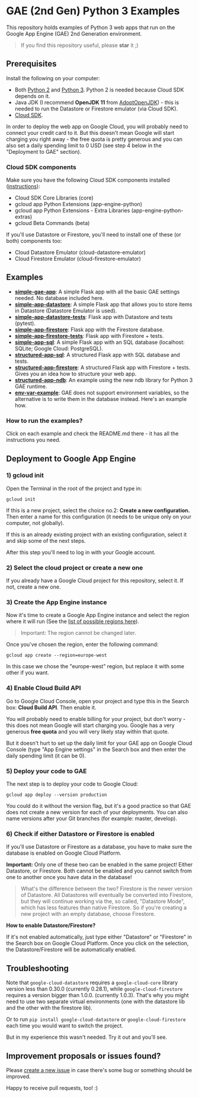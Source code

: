 # GAE (2nd Gen) Python 3 Examples

This repository holds examples of Python 3 web apps that run on the Google App Engine (GAE) 2nd Generation environment.

> If you find this repository useful, please **star** it ;) 

## Prerequisites

Install the following on your computer:

- Both [Python 2](https://www.python.org/downloads/) and [Python 3](https://www.python.org/). Python 2 is needed 
because Cloud SDK depends on it.
- Java JDK (I recommend **OpenJDK 11** from [AdoptOpenJDK](https://adoptopenjdk.net/)) - this is needed to run the 
Datastore or Firestore emulator (via Cloud SDK).
- [Cloud SDK](https://cloud.google.com/sdk/docs/quickstarts).

In order to deploy the web app on Google Cloud, you will probably need to connect your credit card to it. But this 
doesn't mean Google will start charging you right away - the free quota is pretty generous and you can also set a 
daily spending limit to 0 USD (see step 4 below in the "Deployment to GAE" section).

### Cloud SDK components

Make sure you have the following Cloud SDK components installed ([instructions](https://cloud.google.com/sdk/docs/components)):

- Cloud SDK Core Libraries (core)
- gcloud app Python Extensions (app-engine-python)
- gcloud app Python Extensions - Extra Libraries (app-engine-python-extras)
- gcloud Beta Commands (beta)

If you'll use Datastore or Firestore, you'll need to install one of these (or both) components too:

- Cloud Datastore Emulator (cloud-datastore-emulator)
- Cloud Firestore Emulator (cloud-firestore-emulator)

## Examples

- **[simple-gae-app](https://github.com/smartninja/gae-2nd-gen-examples/tree/master/simple-gae-app)**: A simple Flask app with all the basic GAE settings needed. No database included here.
- **[simple-app-datastore](https://github.com/smartninja/gae-2nd-gen-examples/tree/master/simple-app-datastore)**: A simple Flask app that allows you to store items in Datastore (Datastore Emulator is used).
- **[simple-app-datastore-tests](https://github.com/smartninja/gae-2nd-gen-examples/tree/master/simple-app-datastore-tests)**: Flask app with Datastore and tests (pytest).
- **[simple-app-firestore](https://github.com/smartninja/gae-2nd-gen-examples/tree/master/simple-app-firestore)**: Flask app with the Firestore database.
- **[simple-app-firestore-tests](https://github.com/smartninja/gae-2nd-gen-examples/tree/master/simple-app-firestore-tests)**: Flask app with Firestore + tests.
- **[simple-app-sql](https://github.com/smartninja/gae-2nd-gen-examples/tree/master/simple-app-sql)**: A simple Flask app with an SQL database (localhost: SQLite; Google Cloud: PostgreSQL).
- **[structured-app-sql](https://github.com/smartninja/gae-2nd-gen-examples/tree/master/structured-app-sql)**: A structured Flask app with SQL database and tests.
- **[structured-app-firestore](https://github.com/smartninja/gae-2nd-gen-examples/tree/master/structured-app-firestore)**: A structured Flask app with Firestore + tests. Gives you an idea how to structure your web app.
- **[structured-app-ndb](https://github.com/smartninja/gae-2nd-gen-examples/tree/master/structured-app-ndb)**: An example using the new ndb library for Python 3 GAE runtime.
- **[env-var-example](https://github.com/smartninja/gae-2nd-gen-examples/tree/master/env-var-example)**: GAE does not support environment variables, so the alternative is to write them in the database instead. Here's an example how.

### How to run the examples?

Click on each example and check the README.md there - it has all the instructions you need.

## Deployment to Google App Engine

### 1) gcloud init

Open the Terminal in the root of the project and type in:

    gcloud init

If this is a new project, select the choice no.2: **Create a new configuration.** Then enter a name for this 
configuration (it needs to be unique only on your computer, not globally).

If this is an already existing project with an existing configuration, select it and skip some of the next steps.

After this step you'll need to log in with your Google account.

### 2) Select the cloud project or create a new one

If you already have a Google Cloud project for this repository, select it. If not, create a new one.

### 3) Create the App Engine instance

Now it's time to create a Google App Engine instance and select the region where it will run (See the 
[list of possible regions here](https://cloud.google.com/appengine/docs/locations)).

> Important: The region cannot be changed later.

Once you've chosen the region, enter the following command:

    gcloud app create --region=europe-west

In this case we chose the "europe-west" region, but replace it with some other if you want.

### 4) Enable Cloud Build API

Go to Google Cloud Console, open your project and type this in the Search box: **Cloud Build API**. Then enable it.

You will probably need to enable billing for your project, but don't worry - this does not mean Google will start 
charging you. Google has a very generous **free quota** and you will very likely stay within that quote.

But it doesn't hurt to set up the daily limit for your GAE app on Google Cloud Console (type "App Engine settings" in 
the Search box and then enter the daily spending limit (it can be 0).

### 5) Deploy your code to GAE

The next step is to deploy your code to Google Cloud:

    gcloud app deploy --version production

You could do it without the version flag, but it's a good practice so that GAE does not create a new version for each of 
your deployments. You can also name versions after your Git branches (for example: master, develop).

### 6) Check if either Datastore or Firestore is enabled

If you'll use Datastore or Firestore as a database, you have to make sure the database is enabled on Google Cloud 
Platform.

**Important:** Only one of these two can be enabled in the same project! Either Datastore, or Firestore. Both cannot 
be enabled and you cannot switch from one to another once you have data in the database!

> What's the difference between the two? Firestore is the newer version of Datastore. All Datastores will eventually 
be converted into Firestore, but they will continue working via the, so called, "Datastore Mode", which has less 
features than native Firestore. So if you're creating a new project with an empty database, choose Firestore.

**How to enable Datastore/Firestore?**

If it's not enabled automatically, just type either "Datastore" or "Firestore" in the Search box on Google Cloud 
Platform. Once you click on the selection, the Datastore/Firestore will be automatically enabled.

## Troubleshooting

Note that `google-cloud-datastore` requires a `google-cloud-core` library version less than 0.30.0 (currently 0.28.1), while 
`google-cloud-firestore` requires a version bigger than 1.0.0. (currently 1.0.3). That's why you might need to use two 
separate virtual environments (one with the datastore lib and the other with the firestore lib).

Or to run `pip install google-cloud-datastore` or `google-cloud-firestore` each time you would want to switch the 
project.

But in my experience this wasn't needed. Try it out and you'll see.

## Improvement proposals or issues found?

Please [create a new issue](https://github.com/smartninja/gae-2nd-gen-examples/issues/new) in case there's some bug or 
something should be improved.

Happy to receive pull requests, too! :)
